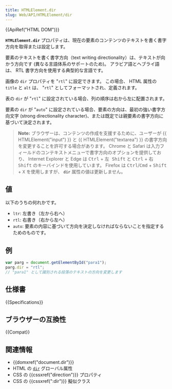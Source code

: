 ```yaml
---
title: HTMLElement.dir
slug: Web/API/HTMLElement/dir
---
```

{{ApiRef("HTML DOM")}}

**`HTMLElement.dir`** プロパティは、現在の要素のコンテンツのテキストを書く書字方向を取得または設定します。

要素のテキストを書く書字方向（text writing directionality）は、テキストが向かう方向です (異なる言語体系のサポートのため)。 アラビア語とヘブライ語は、 RTL 書字方向を使用する典型的な言語です。

画像の `dir` プロパティを "`rtl`" に設定できます。 この場合、 HTML 属性の `title` と `alt` は、 "`rtl`" としてフォーマットされ、定義されます。

表の `dir` が "`rtl`" に設定されている場合、列の順序は右から左に配置されます。

要素の `dir` が "`auto`" に設定されている場合、要素の方向は、最初の強い書字方向文字 (strong directionality character)、または既定では親要素の書字方向に基づいて決定されます。

> **Note:** ブラウザーは、コンテンツの作成を支援するために、ユーザーが {{ HTMLElement("input") }} と {{ HTMLElement("textarea") }} の書字方向を変更することを許可する場合があります。 Chrome と Safari は入力フィールドのコンテキストメニューで書字方向のオプションを提供しており、 Internet Explorer と Edge は <kbd>Ctrl</kbd> + <kbd>左 Shift</kbd> と <kbd>Ctrl</kbd> + <kbd>右 Shift</kbd> のキーバインドを使用しています。 Firefox は <kbd>Ctrl</kbd>/<kbd>Cmd</kbd> + <kbd>Shift</kbd> + <kbd>X</kbd> を使用しますが、 **`dir`** 属性の値は更新しません。

## 値

以下のうちの何れかです。

- `ltr`: 左書き（左から右へ）
- `rtl`: 右書き（右から左へ）
- `auto`: 要素の内容に基づいて方向を決定しなければならないことを指定するためのものです。

## 例

```js
var parg = document.getElementById("para1");
parg.dir = "rtl";
// "para1" として識別される段落のテキストの方向を変更します
```

## 仕様書

{{Specifications}}

## ブラウザーの互換性

{{Compat}}

## 関連情報

- {{domxref("document.dir")}}
- HTML の [`dir`](/ja/docs/Web/HTML/Global_attributes/dir) グローバル属性
- CSS の {{cssxref("direction")}} プロパティ
- CSS の {{cssxref(":dir")}} 擬似クラス
